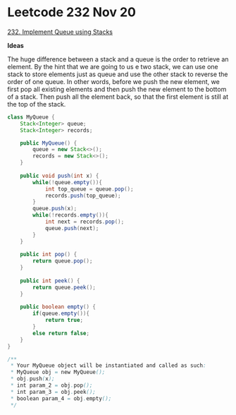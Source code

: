 # Leetcode 232 Nov 20 #
[232. Implement Queue using Stacks](https://leetcode.cn/problems/implement-queue-using-stacks/)

**Ideas**

The huge difference between a stack and a queue is the order to retrieve an element. 
By the hint that we are going to us e two stack, we can use one stack to store elements just as queue and use the other stack to reverse the order of one queue.
In other words, before we push the new element, we first pop all existing elements and then push the new element to the bottom of a stack. Then push all the element back, 
so that the first element is still at the top of the stack. 

```java
class MyQueue {
    Stack<Integer> queue;
    Stack<Integer> records;

    public MyQueue() {
        queue = new Stack<>();
        records = new Stack<>();
    }
    
    public void push(int x) {
        while(!queue.empty()){
            int top_queue = queue.pop();
            records.push(top_queue);
        }
        queue.push(x);
        while(!records.empty()){
            int next = records.pop();
            queue.push(next);
        }
    }
    
    public int pop() {
        return queue.pop();
    }
    
    public int peek() {
        return queue.peek();
    }
    
    public boolean empty() {
        if(queue.empty()){
            return true;
        }
        else return false;
    }
}

/**
 * Your MyQueue object will be instantiated and called as such:
 * MyQueue obj = new MyQueue();
 * obj.push(x);
 * int param_2 = obj.pop();
 * int param_3 = obj.peek();
 * boolean param_4 = obj.empty();
 */
```
